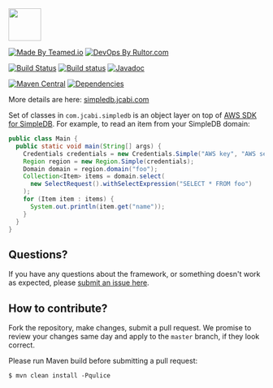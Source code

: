 <img src="http://img.jcabi.com/logo-square.png" width="64px" height="64px" />

[![Made By Teamed.io](http://img.teamed.io/btn.svg)](http://www.teamed.io)
[![DevOps By Rultor.com](http://www.rultor.com/b/jcabi/jcabi-simpledb)](http://www.rultor.com/p/jcabi/jcabi-simpledb)

[![Build Status](https://travis-ci.org/jcabi/jcabi-simpledb.svg?branch=master)](https://travis-ci.org/jcabi/jcabi-simpledb)
[![Build status](https://ci.appveyor.com/api/projects/status/sdfe6qqji5hb4a4y/branch/master?svg=true)](https://ci.appveyor.com/project/yegor256/jcabi-simpledb/branch/master)
[![Javadoc](https://javadoc-emblem.rhcloud.com/doc/com.jcabi/jcabi-simpledb/badge.svg)](http://www.javadoc.io/doc/com.jcabi/jcabi-simpledb)

[![Maven Central](https://maven-badges.herokuapp.com/maven-central/com.jcabi/jcabi-simpledb/badge.svg)](https://maven-badges.herokuapp.com/maven-central/com.jcabi/jcabi-simpledb)
[![Dependencies](https://www.versioneye.com/user/projects/561ac33fa193340f280010ef/badge.svg?style=flat)](https://www.versioneye.com/user/projects/561ac33fa193340f280010ef)

More details are here: [simpledb.jcabi.com](http://simpledb.jcabi.com/index.html)

Set of classes in `com.jcabi.simpledb`
is an object layer on top of
[AWS SDK for SimpleDB](http://aws.amazon.com/sdkforjava/).
For example, to read an item from your SimpleDB domain:

```java
public class Main {
  public static void main(String[] args) {
    Credentials credentials = new Credentials.Simple("AWS key", "AWS secret");
    Region region = new Region.Simple(credentials);
    Domain domain = region.domain("foo");
    Collection<Item> items = domain.select(
      new SelectRequest().withSelectExpression("SELECT * FROM foo")
    );
    for (Item item : items) {
      System.out.println(item.get("name"));
    }
  }
}
```

## Questions?

If you have any questions about the framework, or something doesn't work as expected,
please [submit an issue here](https://github.com/yegor256/jcabi/issues/new).

## How to contribute?

Fork the repository, make changes, submit a pull request.
We promise to review your changes same day and apply to
the `master` branch, if they look correct.

Please run Maven build before submitting a pull request:

```
$ mvn clean install -Pqulice
```
